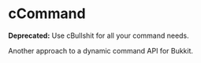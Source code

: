 cCommand
========

**Deprecated:** Use cBullshit for all your command needs.

Another approach to a dynamic command API for Bukkit.

